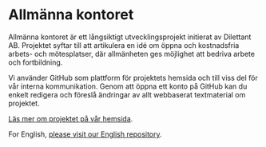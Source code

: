 # Allmänna kontoret

Allmänna kontoret är ett långsiktigt utvecklingsprojekt initierat av Dilettant AB. Projektet syftar till att artikulera en idé om öppna och kostnadsfria arbets- och mötesplatser, där allmänheten ges möjlighet att bedriva arbete och fortbildning. 

Vi använder GitHub som plattform för projektets hemsida och till viss del för vår interna kommunikation. Genom att öppna ett konto på GitHub kan du enkelt redigera och föreslå ändringar av allt webbaserat textmaterial om projektet.

[Läs mer om projektet på vår hemsida](http://allmannakontoret.se).

For English, [please visit our English repository](https://github.com/dilettant/thepublicoffice#the-public-office).